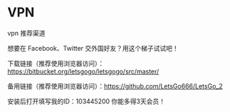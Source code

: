 # VPN
vpn 推荐渠道

想要在 Facebook、Twitter 交外国好友？用这个梯子试试吧！

下载链接（推荐使用浏览器访问）：https://bitbucket.org/letsgogo/letsgogo/src/master/

备用链接（推荐使用浏览器访问）：https://github.com/LetsGo666/LetsGo_2

安装后打开填写我的ID：103445200 你能多得3天会员！
